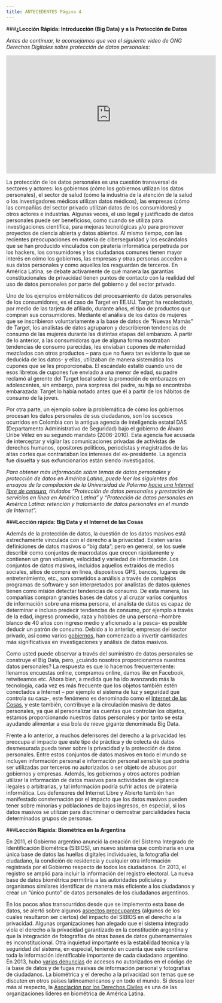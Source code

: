 ```yaml
---
title: ANTECEDENTES Página 4
---
```


###**¿Lección Rápida: Introducción (Big Data) y a la Protección de Datos**

*Antes de continuar, le aconsejamos que vea el siguiente video de ONG Derechos Digitales sobre protección de datos personales*:

<div align="center"><iframe width="560" height="315" src="https://www.youtube.com/embed/ObulAMUaT74" frameborder="0" allowfullscreen></iframe></div>

La protección de los datos personales es una cuestión transversal de sectores y actores: los gobiernos (cómo los gobiernos utilizan los datos personales), el sector de salud (cómo la industria de la atención de la salud o los investigadores médicos utilizan datos médicos), las empresas (cómo las compañías del sector privado utilizan datos de los consumidores) y otros actores e industrias. Algunas veces, el uso legal y justificado de datos personales puede ser beneficioso, como cuando se utiliza para investigaciones científica, para mejoras tecnológicas y/o para promover proyectos de ciencia abierta y datos abiertos. Al mismo tiempo, con las recientes preocupaciones en materia de ciberseguridad y los escándalos que se han producido vinculados con piratería informática perpetrada por los hackers, los consumidores y los ciudadanos comunes tienen mayor interés en cómo los gobiernos, las empresas y otras personas acceden a sus datos personales y como aquellos los resguardan de terceros. En América Latina, se debate activamente de qué manera las garantías constitucionales de privacidad tienen puntos de contacto con la realidad del uso de datos personales por parte del gobierno y del sector privado. 

Uno de los ejemplos emblemáticos del procesamiento de datos personales de los consumidores, es el caso de Target en EE.UU. Target ha recolectado, por medio de las tarjeta de afiliado, durante años, el tipo de productos que compran sus consumidores. Mediante el análisis de los datos de mujeres que se inscribieron voluntariamente a la base de datos de “Nuevas Mamás” de Target,  los analistas de datos agruparon y describieron tendencias de consumo de las mujeres durante las distintas etapas del embarazo. A partir de lo anterior,  a las consumidoras que de alguna forma mostraban tendencias de consumo parecidas, les enviaban cupones de maternidad mezclados con otros productos – para que no fuera tan evidente lo que se deducida de los datos- y ellas, utilizaban de manera sistemática los cupones que se les proporcionaba. El escándalo estalló cuando uno de esos libretos de cupones fue enviado a una menor de edad,  su padre reclamó al gerente del Target local sobre la promoción de embarazos en adolescentes, sin embargo, para sorpresa del padre, su hija se encontraba embarazada: Target lo había notado antes que él a partir de los hábitos de consumo de la joven.

Por otra parte, un ejemplo sobre la problemática de cómo los gobiernos procesan los datos personales de sus ciudadanos, son los sucesos ocurridos en Colombia con la antigua agencia de inteligencia estatal DAS (Departamento Administrativo de Seguridad) bajo el gobierno de Álvaro Uribe Vélez en su segundo mandato (2006-2010). Esta agencia fue acusada de interceptar y vigilar las comunicaciones privadas de activistas de derechos humanos, opositores  políticos, periodistas y magistrados de las altas cortes que contrariaban los intereses del ex-presidente. La agencia fue disuelta y sus exfuncionarios están siendo investigados. 

*Para obtener más información sobre temas de datos personales y protección de datos en América Latina, puede leer los siguientes dos ensayos de la compilación de la Universidad de Palermo <a href="http://www.palermo.edu/cele/pdf/internet_libre_de_censura_libro.pdf" target="_blank">hacia una Internet libre de censura</a>, titulados “Protección de datos personales y prestación de servicios en línea en América Latina” y “Protección de datos personales en América Latina: retención y tratamiento de datos personales en el mundo de Internet”.*

###**Lección rápida: Big Data y el Internet de las Cosas**

Además de la protección de datos, la cuestión de los datos masivos está estrechamente vinculada con el derecho a la privacidad. Existen varias definiciones de datos masivos o “big data”; pero en general, se los suele describir como conjuntos de macrodatos que crecen rápidamente y contienen un gran volumen, velocidad y variedad de información. Los conjuntos de datos masivos, incluidos aquellos extraídos de medios sociales, sitios de compra en línea, dispositivos GPS, bancos, lugares de entretenimiento, etc., son sometidos a análisis a través de complejos programas de software y son interpretados por  analistas de datos quienes tienen como misión detectar tendencias de consumo. De esta manera, las compañías compran grandes bases de datos y al cruzar varios conjuntos de información sobre una misma persona, el analista de datos es capaz de determinar e incluso predecir tendencias de consumo, por ejemplo a través de la edad, ingreso promedio, raza y hobbies de una persona –hombre blanco de 40 años con ingreso medio y aficionado a la pesca- es posible deducir un patrón de consumo. Debido a lo anterior, empresas del sector privado, así como varios <a href="http://www.whitehouse.gov/sites/default/files/docs/big_data_privacy_report_may_1_2014.pdf" target="_blank">gobiernos</a>, han comenzado a invertir cantidades más significativas en investigaciones y análisis de datos masivos. 

Como usted puede observar a través del suministro de datos personales se construye el Big Data, pero, ¿cuándo nosotros proporcionamos nuestros datos personales? La respuesta es que lo hacemos frecuentemente: llenamos encuestas online, compramos online, damos like en Facebook, retwiteamos etc.  Ahora bien, a medida que ha ido avanzando más la tecnología, cada vez es más frecuente que los objetos también estén conectados a Internet – por ejemplo el sistema de luz y seguridad que controla su casa-, este fenómeno es denominado como el <a href="https://www.youtube.com/watch?v=542oTWpKPlE" target="_blank">Internet de las Cosas</a>, y  este también, contribuye a la circulación masiva de datos personales, ya que al personalizar las cuentas que controlan los objetos,  estamos proporcionando nuestros datos personales y por tanto se esta ayudando alimentar a esa bola de nieve gigante denominada Big Data.

Frente a lo anterior, a muchos defensores del derecho a la privacidad les preocupa el impacto que este tipo de práctica y de colecta de datos desmesurada pueda tener sobre la privacidad y la protección de datos personales. Entre estos conjuntos de datos masivos en todo el mundo se incluyen información personal e información personal sensible que podría ser utilizadas por terceros no autorizados o ser objeto de abusos por gobiernos y empresas. Además, los gobiernos y otros actores podrían utilizar la información de datos masivos para actividades de vigilancia ilegales o arbitrarias, y tal información podría sufrir actos de piratería informática. Los defensores del Internet Libre y Abierto también han manifestado consternación por el impacto que los datos masivos pueden tener sobre minorías y poblaciones de bajos ingresos, en especial, si los datos masivos se utilizan para discriminar o demostrar parcialidades hacia determinados grupos de personas.

###**Lección Rápida: Biométrica en la Argentina**		

En 2011, el Gobierno argentino anunció la creación del Sistema Integrado de Identificación Biométrica (SIBIOS), un nuevo sistema que combinaría en una única base de datos las huellas digitales individuales, la fotografía del ciudadano, la condición de residencia y cualquier otra información registrada por el Gobierno respecto de todos los ciudadanos. En 2013, el registro se amplió para incluir la información del registro electoral. La nueva base de datos biométrica permitiría a las autoridades policiales y organismos similares identificar de manera más eficiente a los ciudadanos y crear un “único punto” de datos personales de los ciudadanos argentinos. 

En los pocos años transcurridos desde que se implemento esta base de datos, se alertó sobre algunos <a href="https://www.ifex.org/argentina/2013/10/30/new_surveillance/" target="_blank">aspectos preocupantes</a> (algunos de los cuales resultaron ser ciertos) del impacto del SIBIOS en el derecho a la privacidad. Algunas organizaciones han alegado que el sistema integrado viola el derecho a la privacidad garantizado en la constitución argentina y que la integración de fotografías de otras bases de datos gubernamentales es inconstitucional. Otra inquietud importante es la estabilidad técnica y la seguridad del sistema, en especial, teniendo en cuenta que este contiene toda la información identificable importante de cada ciudadano argentino. En 2013, hubo <a href="https://www.ifex.org/argentina/2013/12/12/biometrics_leak/" target="_blank">varias denuncias</a> de accesos no autorizados en el código de la base de datos y de fugas masivas de información personal y fotografías de ciudadanos. La biométrica y el derecho a la privacidad son temas que se discuten en otros países latinoamericanos y en todo el mundo. Si desea leer más al respecto, la <a href="http://www.adc.org.ar/" target="_blank">Asociación por los Derechos Civiles</a> es una de las organizaciones líderes en biométrica de América Latina.

